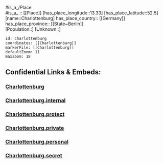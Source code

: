 ﻿---
location: [52.5,13.33] 
mapzoom: [7,12] 
mapmarker: city 
type: City
tags:
- geo/City


SpocWebEntityId: 29546
isDeleted: false
confidential: public

---
#is_a_/Place  
#is_a_ :: [[Place]] 
[has_place_longitude::13.33] 
[has_place_latitude::52.5] 
[name::Charlottenburg] 
has_place_country:: [[Germany]]  
has_place_province:: [[State~Berlin]]  
[Population::] 
[Unknown::] 


```leaflet
id: Charlottenburg
coordinates: [[Charlottenburg]] 
markerFile: [[Charlottenburg]] 
defaultZoom: 11 
maxZoom: 18
```


## Confidential Links & Embeds: 

### [Charlottenburg](/_public/Earth/Continent/Europe/Europe~Central/Germany/Germany~West/State~Berlin/cities~Berlin/Charlottenburg.md) 

### [Charlottenburg.internal](/_internal/Earth/Continent/Europe/Europe~Central/Germany/Germany~West/State~Berlin/cities~Berlin/Charlottenburg.internal.md) 

### [Charlottenburg.protect](/_protect/Earth/Continent/Europe/Europe~Central/Germany/Germany~West/State~Berlin/cities~Berlin/Charlottenburg.protect.md) 

### [Charlottenburg.private](/_private/Earth/Continent/Europe/Europe~Central/Germany/Germany~West/State~Berlin/cities~Berlin/Charlottenburg.private.md) 

### [Charlottenburg.personal](/_personal/Earth/Continent/Europe/Europe~Central/Germany/Germany~West/State~Berlin/cities~Berlin/Charlottenburg.personal.md) 

### [Charlottenburg.secret](/_secret/Earth/Continent/Europe/Europe~Central/Germany/Germany~West/State~Berlin/cities~Berlin/Charlottenburg.secret.md) 
